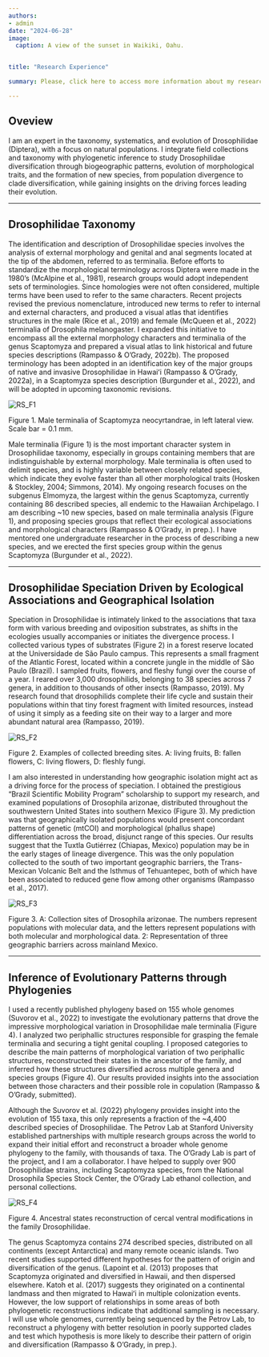 ```yaml
---
authors:
- admin
date: "2024-06-28"
image:
  caption: A view of the sunset in Waikiki, Oahu.


title: "Research Experience"

summary: Please, click here to access more information about my research experience.

---
```


## Oveview

I am an expert in the taxonomy, systematics, and evolution of Drosophilidae (Diptera), with a focus on natural populations. I integrate field collections and taxonomy with phylogenetic inference to study Drosophilidae diversification through biogeographic patterns, evolution of morphological traits, and the formation of new species, from population divergence to clade diversification, while gaining insights on the driving forces leading their evolution. 

---

## Drosophilidae Taxonomy

The identification and description of Drosophilidae species involves the analysis of external morphology and genital and anal segments located at the tip of the abdomen, referred to as terminalia. Before efforts to standardize the morphological terminology across Diptera were made in the 1980’s (McAlpine et al., 1981), research groups would adopt independent sets of terminologies. Since homologies were not often considered, multiple terms have been used to refer to the same characters. Recent projects revised the previous nomenclature, introduced new terms to refer to internal and external characters, and produced a visual atlas that identifies structures in the male (Rice et al., 2019) and female (McQueen et al., 2022) terminalia of Drosophila melanogaster. I expanded this initiative to encompass all the external morphology characters and terminalia of the genus Scaptomyza and prepared a visual atlas to link historical and future species descriptions (Rampasso & O’Grady, 2022b). The proposed terminology has been adopted in an identification key of the major groups of native and invasive Drosophilidae in Hawaiʻi (Rampasso & O’Grady, 2022a), in a Scaptomyza species description (Burgunder et al., 2022), and will be adopted in upcoming taxonomic revisions.

![RS_F1](/RS_F1.jpg)

Figure 1. Male terminalia of Scaptomyza neocyrtandrae, in left lateral view. Scale bar = 0.1 mm.

Male terminalia (Figure 1) is the most important character system in Drosophilidae taxonomy, especially in groups containing members that are indistinguishable by external morphology. Male terminalia is often used to delimit species, and is highly variable between closely related species, which indicate they evolve faster than all other morphological traits (Hosken & Stockley, 2004; Simmons, 2014). My ongoing research focuses on the subgenus Elmomyza, the largest within the genus Scaptomyza, currently containing 86 described species, all endemic to the Hawaiian Archipelago. I am describing ~10 new species, based on male terminalia analysis (Figure 1), and proposing species groups that reflect their ecological associations and morphological characters (Rampasso & O’Grady, in prep.). I have mentored one undergraduate researcher in the process of describing a new species, and we erected the first species group within the genus Scaptomyza (Burgunder et al., 2022). 

---

## Drosophilidae Speciation Driven by Ecological Associations and Geographical Isolation

Speciation in Drosophilidae is intimately linked to the associations that taxa form with various breeding and oviposition substrates, as shifts in the ecologies usually accompanies or initiates the divergence process. I collected various types of substrates (Figure 2) in a forest reserve located at the Universidade de São Paulo campus. This represents a small fragment of the Atlantic Forest, located within a concrete jungle in the middle of São Paulo (Brazil). I sampled fruits, flowers, and fleshy fungi over the course of a year. I reared over 3,000 drosophilids, belonging to 38 species across 7 genera, in addition to thousands of other insects (Rampasso, 2019). My research found that drosophilids complete their life cycle and sustain their populations within that tiny forest fragment with limited resources, instead of using it simply as a feeding site on their way to a larger and more abundant natural area (Rampasso, 2019).

![RS_F2](/RS_F2.jpg)

Figure 2. Examples of collected breeding sites. A: living fruits, B: fallen flowers, C: living flowers, D: fleshly fungi.

I am also interested in understanding how geographic isolation might act as a driving force for the process of speciation. I obtained the prestigious “Brazil Scientific Mobility Program” scholarship to support my research, and examined populations of Drosophila arizonae, distributed throughout the southwestern United States into southern Mexico (Figure 3). My prediction was that geographically isolated populations would present concordant patterns of genetic (mtCOI) and morphological (phallus shape) differentiation across the broad, disjunct range of this species. Our results suggest that the Tuxtla Gutiérrez (Chiapas, Mexico) population may be in the early stages of lineage divergence. This was the only population collected to the south of two important geographic barriers, the Trans-Mexican Volcanic Belt and the Isthmus of Tehuantepec, both of which have been associated to reduced gene flow among other organisms (Rampasso et al., 2017).

![RS_F3](/RS_F3.jpg)

Figure 3. A: Collection sites of Drosophila arizonae. The numbers represent populations with molecular data, and the letters represent populations with both molecular and morphological data. 2: Representation of three geographic barriers across mainland Mexico.

---

## Inference of Evolutionary Patterns through Phylogenies

I used a recently published phylogeny based on 155 whole genomes (Suvorov et al., 2022) to investigate the evolutionary patterns that drove the impressive morphological variation in Drosophilidae male terminalia (Figure 4). I analyzed two periphallic structures responsible for grasping the female terminalia and securing a tight genital coupling. I proposed categories to describe the main patterns of morphological variation of two periphallic structures, reconstructed their states in the ancestor of the family, and inferred how these structures diversified across multiple genera and species groups (Figure 4). Our results provided insights into the association between those characters and their possible role in copulation (Rampasso & O’Grady, submitted).

Although the Suvorov et al. (2022) phylogeny provides insight into the evolution of 155 taxa, this only represents a fraction of the ~4,400 described species of Drosophilidae. The Petrov Lab at Stanford University established partnerships with multiple research groups across the world to expand their initial effort and reconstruct a broader whole genome phylogeny to the family, with thousands of taxa. The O’Grady Lab is part of the project, and I am a collaborator. I have helped to supply over 900 Drosophilidae strains, including Scaptomyza species, from the National Drosophila Species Stock Center, the O’Grady Lab ethanol collection, and personal collections.

![RS_F4](/RS_F4.jpg)

Figure 4. Ancestral states reconstruction of cercal ventral modifications in the family Drosophilidae.

The genus Scaptomyza contains 274 described species, distributed on all continents (except Antarctica) and many remote oceanic islands. Two recent studies supported different hypotheses for the pattern of origin and diversification of the genus. (Lapoint et al. (2013) proposes that Scaptomyza originated and diversified in Hawaii, and then dispersed elsewhere. Katoh et al. (2017) suggests they originated on a continental landmass and then migrated to Hawaiʻi in multiple colonization events. However, the low support of relationships in some areas of both phylogenetic reconstructions indicate that additional sampling is necessary. I will use whole genomes, currently being sequenced by the Petrov Lab, to reconstruct a phylogeny with better resolution in poorly supported clades and test which hypothesis is more likely to describe their pattern of origin and diversification (Rampasso & O’Grady, in prep.). 